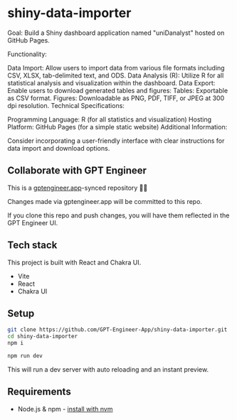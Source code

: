# shiny-data-importer

Goal: Build a Shiny dashboard application named "uniDanalyst" hosted on GitHub Pages.

Functionality:

Data Import: Allow users to import data from various file formats including CSV, XLSX, tab-delimited text, and ODS.
Data Analysis (R): Utilize R for all statistical analysis and visualization within the dashboard.
Data Export: Enable users to download generated tables and figures:
Tables: Exportable as CSV format.
Figures: Downloadable as PNG, PDF, TIFF, or JPEG at 300 dpi resolution.
Technical Specifications:

Programming Language: R (for all statistics and visualization)
Hosting Platform: GitHub Pages (for a simple static website)
Additional Information:

Consider incorporating a user-friendly interface with clear instructions for data import and download options.

## Collaborate with GPT Engineer

This is a [gptengineer.app](https://gptengineer.app)-synced repository 🌟🤖

Changes made via gptengineer.app will be committed to this repo.

If you clone this repo and push changes, you will have them reflected in the GPT Engineer UI.

## Tech stack

This project is built with React and Chakra UI.

- Vite
- React
- Chakra UI

## Setup

```sh
git clone https://github.com/GPT-Engineer-App/shiny-data-importer.git
cd shiny-data-importer
npm i
```

```sh
npm run dev
```

This will run a dev server with auto reloading and an instant preview.

## Requirements

- Node.js & npm - [install with nvm](https://github.com/nvm-sh/nvm#installing-and-updating)
